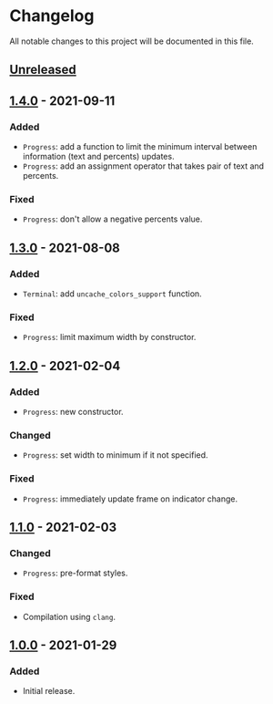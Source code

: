 # Changelog
All notable changes to this project will be documented in this file.

## [Unreleased]

## [1.4.0] - 2021-09-11
### Added
- `Progress`: add a function to limit the minimum interval between information
  (text and percents) updates.
- `Progress`: add an assignment operator that takes pair of text and percents.

### Fixed
- `Progress`: don't allow a negative percents value.

## [1.3.0] - 2021-08-08
### Added
- `Terminal`: add `uncache_colors_support` function.

### Fixed
- `Progress`: limit maximum width by constructor.

## [1.2.0] - 2021-02-04
### Added
- `Progress`: new constructor.

### Changed
- `Progress`: set width to minimum if it not specified.

### Fixed
- `Progress`: immediately update frame on indicator change.

## [1.1.0] - 2021-02-03
### Changed
- `Progress`: pre-format styles.

### Fixed
- Compilation using `clang`.

## [1.0.0] - 2021-01-29
### Added
- Initial release.

[Unreleased]: https://github.com/lem0nez/friendly-cli/compare/v1.4.0...HEAD
[1.4.0]: https://github.com/lem0nez/friendly-cli/compare/v1.3.0...v1.4.0
[1.3.0]: https://github.com/lem0nez/friendly-cli/compare/v1.2.0...v1.3.0
[1.2.0]: https://github.com/lem0nez/friendly-cli/compare/v1.1.0...v1.2.0
[1.1.0]: https://github.com/lem0nez/friendly-cli/compare/v1.0.0...v1.1.0
[1.0.0]: https://github.com/lem0nez/friendly-cli/releases/tag/v1.0.0
